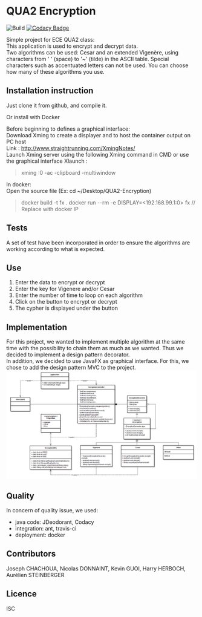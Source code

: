 # QUA2 Encryption

![Build](https://travis-ci.org/bt57100/QUA2-Encryption.svg?branch=master)
[![Codacy Badge](https://api.codacy.com/project/badge/Grade/f018e86e3bad4fbc9fc1dcc3359b6b7f)](https://www.codacy.com/app/bt57100/QUA2-Encryption?utm_source=github.com&amp;utm_medium=referral&amp;utm_content=bt57100/QUA2-Encryption&amp;utm_campaign=Badge_Grade)

Simple project for ECE QUA2 class:  
This application is used to encrypt and decrypt data.  
Two algorithms can be used: Cesar and an extended Vigenère, using characters from ' ' (space) to '~' (tilde) in the ASCII table. Special characters such as accentuated letters can not be used. You can choose how many of these algorithms you use.


## Installation instruction

Just clone it from github, and compile it.  

Or install with Docker 

Before beginning to defines a graphical interface:  
Download Xming to create a displayer and to host the container output on PC host  
Link : http://www.straightrunning.com/XmingNotes/  
Launch Xming server using the following Xming command in CMD or use the graphical interface Xlaunch :  
> xming :0 -ac -clipboard -multiwindow

In docker:  
Open the source file (Ex: cd ~/Desktop/QUA2-Encryption)
> docker build -t fx .
> docker run --rm -e DISPLAY=<192.168.99.1:0> fx			// Replace with docker IP

## Tests
A set of test have been incorporated in order to ensure the algorithms are working according to what is expected.

## Use
1. Enter the data to encrypt or decrypt
2. Enter the key for Vigenere and/or Cesar
3. Enter the number of time to loop on each algorithm
4. Click on the button to encrypt or decrypt
5. The cypher is displayed under the button

## Implementation

For this project, we wanted to implement multiple algorithm at the same time with the possibility to chain them as much as we wanted. Thus we decided to implement a design pattern decorator.  
In addition, we decided to use JavaFX as graphical interface. For this, we chose to add the design pattern MVC to the project.  
![alt Class_diagram](Class_diagram.PNG "Class Diagram")

## Quality

In concern of quality issue, we used: 
* java code: JDeodorant, Codacy
* integration: ant, travis-ci
* deployment: docker 

## Contributors

Joseph CHACHOUA, Nicolas DONNAINT, Kevin GUOI, Harry HERBOCH, Aurélien STEINBERGER

## Licence

ISC

